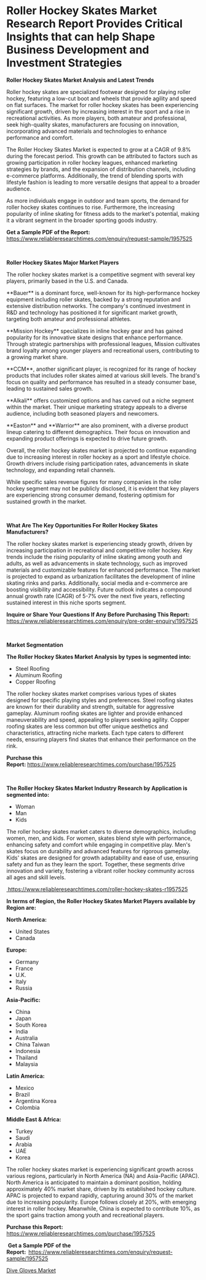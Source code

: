 <p><h1>Roller Hockey Skates Market Research Report Provides Critical Insights that can help Shape Business Development and Investment Strategies</h1></p><p><strong>Roller Hockey Skates Market Analysis and Latest Trends</strong></p>
<p><p>Roller hockey skates are specialized footwear designed for playing roller hockey, featuring a low-cut boot and wheels that provide agility and speed on flat surfaces. The market for roller hockey skates has been experiencing significant growth, driven by increasing interest in the sport and a rise in recreational activities. As more players, both amateur and professional, seek high-quality skates, manufacturers are focusing on innovation, incorporating advanced materials and technologies to enhance performance and comfort.</p><p>The Roller Hockey Skates Market is expected to grow at a CAGR of 9.8% during the forecast period. This growth can be attributed to factors such as growing participation in roller hockey leagues, enhanced marketing strategies by brands, and the expansion of distribution channels, including e-commerce platforms. Additionally, the trend of blending sports with lifestyle fashion is leading to more versatile designs that appeal to a broader audience.</p><p>As more individuals engage in outdoor and team sports, the demand for roller hockey skates continues to rise. Furthermore, the increasing popularity of inline skating for fitness adds to the market's potential, making it a vibrant segment in the broader sporting goods industry.</p></p>
<p><strong>Get a Sample PDF of the Report:&nbsp;</strong> <a href="https://www.reliableresearchtimes.com/enquiry/request-sample/1957525?utm_campaign=2310&utm_medium=2&utm_source=Github&utm_content=ia&utm_term=07022025&utm_id=roller-hockey-skates">https://www.reliableresearchtimes.com/enquiry/request-sample/1957525</a></p>
<p>&nbsp;</p>
<p><strong>Roller Hockey Skates Major Market Players</strong></p>
<p><p>The roller hockey skates market is a competitive segment with several key players, primarily based in the U.S. and Canada. </p><p>**Bauer** is a dominant force, well-known for its high-performance hockey equipment including roller skates, backed by a strong reputation and extensive distribution networks. The company's continued investment in R&D and technology has positioned it for significant market growth, targeting both amateur and professional athletes.</p><p>**Mission Hockey** specializes in inline hockey gear and has gained popularity for its innovative skate designs that enhance performance. Through strategic partnerships with professional leagues, Mission cultivates brand loyalty among younger players and recreational users, contributing to a growing market share.</p><p>**CCM**, another significant player, is recognized for its range of hockey products that includes roller skates aimed at various skill levels. The brand's focus on quality and performance has resulted in a steady consumer base, leading to sustained sales growth.</p><p>**Alkali** offers customized options and has carved out a niche segment within the market. Their unique marketing strategy appeals to a diverse audience, including both seasoned players and newcomers.</p><p>**Easton** and **Warrior** are also prominent, with a diverse product lineup catering to different demographics. Their focus on innovation and expanding product offerings is expected to drive future growth.</p><p>Overall, the roller hockey skates market is projected to continue expanding due to increasing interest in roller hockey as a sport and lifestyle choice. Growth drivers include rising participation rates, advancements in skate technology, and expanding retail channels. </p><p>While specific sales revenue figures for many companies in the roller hockey segment may not be publicly disclosed, it is evident that key players are experiencing strong consumer demand, fostering optimism for sustained growth in the market.</p></p>
<p>&nbsp;</p>
<p><strong>What Are The Key Opportunities For Roller Hockey Skates Manufacturers?</strong></p>
<p><p>The roller hockey skates market is experiencing steady growth, driven by increasing participation in recreational and competitive roller hockey. Key trends include the rising popularity of inline skating among youth and adults, as well as advancements in skate technology, such as improved materials and customizable features for enhanced performance. The market is projected to expand as urbanization facilitates the development of inline skating rinks and parks. Additionally, social media and e-commerce are boosting visibility and accessibility. Future outlook indicates a compound annual growth rate (CAGR) of 5-7% over the next five years, reflecting sustained interest in this niche sports segment.</p></p>
<p><strong>Inquire or Share Your Questions If Any Before Purchasing This Report:</strong> <a href="https://www.reliableresearchtimes.com/enquiry/pre-order-enquiry/1957525?utm_campaign=2310&utm_medium=2&utm_source=Github&utm_content=ia&utm_term=07022025&utm_id=roller-hockey-skates">https://www.reliableresearchtimes.com/enquiry/pre-order-enquiry/1957525</a></p>
<p>&nbsp;</p>
<p><strong>Market Segmentation</strong></p>
<p><strong>The Roller Hockey Skates Market Analysis by types is segmented into:</strong></p>
<p><ul><li>Steel Roofing</li><li>Aluminum Roofing</li><li>Copper Roofing</li></ul></p>
<p><p>The roller hockey skates market comprises various types of skates designed for specific playing styles and preferences. Steel roofing skates are known for their durability and strength, suitable for aggressive gameplay. Aluminum roofing skates are lighter and provide enhanced maneuverability and speed, appealing to players seeking agility. Copper roofing skates are less common but offer unique aesthetics and characteristics, attracting niche markets. Each type caters to different needs, ensuring players find skates that enhance their performance on the rink.</p></p>
<p><strong>Purchase this Report:&nbsp;</strong><a href="https://www.reliableresearchtimes.com/purchase/1957525?utm_campaign=2310&utm_medium=2&utm_source=Github&utm_content=ia&utm_term=07022025&utm_id=roller-hockey-skates">https://www.reliableresearchtimes.com/purchase/1957525</a></p>
<p>&nbsp;</p>
<p><strong>The Roller Hockey Skates Market Industry Research by Application is segmented into:</strong></p>
<p><ul><li>Woman</li><li>Man</li><li>Kids</li></ul></p>
<p><p>The roller hockey skates market caters to diverse demographics, including women, men, and kids. For women, skates blend style with performance, enhancing safety and comfort while engaging in competitive play. Men's skates focus on durability and advanced features for rigorous gameplay. Kids' skates are designed for growth adaptability and ease of use, ensuring safety and fun as they learn the sport. Together, these segments drive innovation and variety, fostering a vibrant roller hockey community across all ages and skill levels.</p></p>
<p><a href="https://www.reliableresearchtimes.com/roller-hockey-skates-r1957525?utm_campaign=2310&utm_medium=2&utm_source=Github&utm_content=ia&utm_term=07022025&utm_id=roller-hockey-skates">&nbsp;https://www.reliableresearchtimes.com/roller-hockey-skates-r1957525</a></p>
<p><strong>In terms of Region, the Roller Hockey Skates Market Players available by Region are:</strong></p>
<p>
    <p> <strong> North America: </strong>
        <ul>
            <li>United States</li>
            <li>Canada</li>
        </ul>
        </p> 
    <p> <strong> Europe: </strong>
        <ul>
            <li>Germany</li>
            <li>France</li>
            <li>U.K.</li>
            <li>Italy</li>
            <li>Russia</li>
        </ul>
        </p> 
    <p> <strong> Asia-Pacific: </strong>
        <ul>
            <li>China</li>
            <li>Japan</li>
            <li>South Korea</li>
            <li>India</li>
            <li>Australia</li>
            <li>China Taiwan</li>
            <li>Indonesia</li>
            <li>Thailand</li>
            <li>Malaysia</li>
        </ul>
        </p> 
    <p> <strong> Latin America: </strong>
        <ul>
            <li>Mexico</li>
            <li>Brazil</li>
            <li>Argentina Korea</li>
            <li>Colombia</li>
        </ul>
        </p> 
    <p> <strong> Middle East & Africa: </strong>
        <ul>
            <li>Turkey</li>
            <li>Saudi</li>
            <li>Arabia</li>
            <li>UAE</li>
            <li>Korea</li>
        </ul>
    </p>
    </p>
<p><p>The roller hockey skates market is experiencing significant growth across various regions, particularly in North America (NA) and Asia-Pacific (APAC). North America is anticipated to maintain a dominant position, holding approximately 40% market share, driven by its established hockey culture. APAC is projected to expand rapidly, capturing around 30% of the market due to increasing popularity. Europe follows closely at 20%, with emerging interest in roller hockey. Meanwhile, China is expected to contribute 10%, as the sport gains traction among youth and recreational players.</p></p>
<p><strong>Purchase this Report: </strong><a href="https://www.reliableresearchtimes.com/purchase/1957525?utm_campaign=2310&utm_medium=2&utm_source=Github&utm_content=ia&utm_term=07022025&utm_id=roller-hockey-skates">https://www.reliableresearchtimes.com/purchase/1957525</a></p>
<p>&nbsp;<strong>Get a Sample PDF of the Report:&nbsp;&nbsp;</strong><a href="https://www.reliableresearchtimes.com/enquiry/request-sample/1957525?utm_campaign=2310&utm_medium=2&utm_source=Github&utm_content=ia&utm_term=07022025&utm_id=roller-hockey-skates">https://www.reliableresearchtimes.com/enquiry/request-sample/1957525</a></p>
<p><strong></strong></p>
<p><p><a href="https://github.com/princessbartram3/Market-Research-Report-List-1/blob/main/dive-gloves-market.md?utm_campaign=2310&utm_medium=2&utm_source=Github&utm_content=ia&utm_term=07022025&utm_id=roller-hockey-skates">Dive Gloves Market</a></p></p>